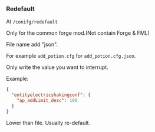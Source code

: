 ### Redefault

At `/conifg/redefault`

Only for the common forge mod.(Not contain Forge & FML)

File name add "json".

For example `add_potion.cfg` for `add_potion.cfg.json`.

Only write the value you want to interrupt.

Example:
```json
{
  "entityelectricshakingconf": {
    "ap_addLimit_desc": 100
  }
}
```

Lower than file. Usually re-default.
